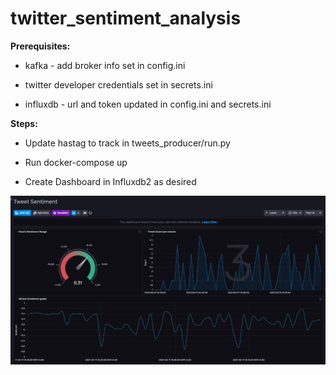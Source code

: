 # twitter_sentiment_analysis

**Prerequisites:**

- kafka - add broker info set in config.ini

- twitter developer credentials set in secrets.ini

- influxdb - url and token updated in config.ini and secrets.ini


**Steps:**

- Update hastag to track in tweets_producer/run.py

- Run docker-compose up

- Create Dashboard in Influxdb2 as desired


![Dashboard](/dashboard.jpeg)
